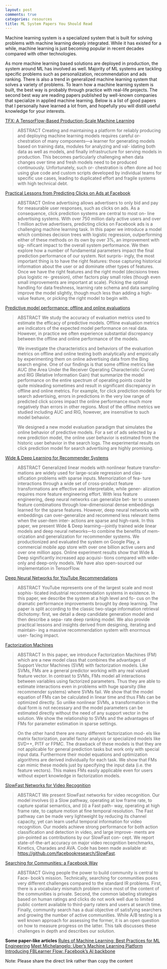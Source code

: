 ```yaml
---
layout: post
comments: true
categories: resources
title: ML System Papers You Should Read
---
```


Machine learning system is a specialized system that is built for solving problems with machine learning deeply integrated. While it has existed for a while, machine learning is just becoming popular in recent decades compared with other technologies. 

As more machine learning based solutions are deployed in production, the system around ML has involved as well. Majority of ML systems are tackling specific problems such as personalization, recommendation and ads ranking. There is also a trend in generalized machine learning system that solves a variety of problems. To learn how a machine learning system is built, the best way is probably through practice with real-life projects. The second best way are reading papers published by well-known companies that specialize in applied machine learning. Below is a list of good papers that I personally have learned a lot from, and hopefully you will distill useful knowledge for your interests.

[TFX: A TensorFlow-Based Production-Scale Machine Learning](https://storage.googleapis.com/pub-tools-public-publication-data/pdf/b500d77bc4f518a1165c0ab43c8fac5d2948bc14.pdf)

> ABSTRACT
> Creating and maintaining a platform for reliably producing and
> deploying machine learning models requires careful or- chestration of
> many components—a learner for generating models based on training
> data, modules for analyzing and val- idating both data as well as
> models, and finally infrastructure for serving models in production.
> This becomes particularly challenging when data changes over time and
> fresh models need to be produced continuously. Unfortunately, such or-
> chestration is often done ad hoc using glue code and custom scripts
> developed by individual teams for specific use cases, leading to
> duplicated effort and fragile systems with high technical debt.

[Practical Lessons from Predicting Clicks on Ads at Facebook](https://research.fb.com/wp-content/uploads/2016/11/practical-lessons-from-predicting-clicks-on-ads-at-facebook.pdf?)

> ABSTRACT
> Online advertising allows advertisers to only bid and pay for
> measurable user responses, such as clicks on ads. As a consequence,
> click prediction systems are central to most on- line advertising
> systems. With over 750 million daily active users and over 1 million
> active advertisers, predicting clicks on Facebook ads is a challenging
> machine learning task. In this paper we introduce a model which
> combines decision trees with logistic regression, outperforming either
> of these methods on its own by over 3%, an improvement with sig-
> nificant impact to the overall system performance. We then explore how
> a number of fundamental parameters impact the final prediction
> performance of our system. Not surpris- ingly, the most important
> thing is to have the right features: those capturing historical
> information about the user or ad dominate other types of features.
> Once we have the right features and the right model (decisions trees
> plus logistic re- gression), other factors play small roles (though
> even small improvements are important at scale). Picking the optimal
> handling for data freshness, learning rate schema and data sampling
> improve the model slightly, though much less than adding a high-value
> feature, or picking the right model to begin with.

[Predictive model performance: offline and online evaluations](https://dl.acm.org/doi/10.1145/2487575.2488215)

> ABSTRACT
> We study the accuracy of evaluation metrics used to estimate the
> efficacy of predictive models. Offline evaluation metrics are
> indicators of the expected model performance on real data. However, in
> practice we often experience substantial discrepancy between the
> offline and online performance of the models.
> 
> We investigate the characteristics and behaviors of the evaluation
> metrics on offline and online testing both analytically and
> empirically by experimenting them on online advertising data from the
> Bing search engine. One of our findings is that some offline metrics
> like AUC (the Area Under the Receiver Operating Characteristic Curve)
> and RIG (Relative Information Gain) that summarize the model
> performance on the entire spectrum of operating points could be quite
> misleading sometimes and result in significant discrepancy in offline
> and online metrics. For example, for click prediction models for
> search advertising, errors in predictions in the very low range of
> predicted click scores impact the online performance much more
> negatively than errors in other regions. Most of the offline metrics
> we studied including AUC and RIG, however, are insensitive to such
> model behavior.
> 
> We designed a new model evaluation paradigm that simulates the online
> behavior of predictive models. For a set of ads selected by a new
> prediction model, the online user behavior is estimated from the
> historic user behavior in the search logs. The experimental results on
> click prediction model for search advertising are highly promising.

[Wide & Deep Learning for Recommender Systems](https://arxiv.org/pdf/1606.07792.pdf)

> ABSTRACT
> Generalized linear models with nonlinear feature transfor- mations are
> widely used for large-scale regression and clas- sification problems
> with sparse inputs. Memorization of fea- ture interactions through a
> wide set of cross-product feature transformations are effective and
> interpretable, while gener- alization requires more feature
> engineering effort. With less feature engineering, deep neural
> networks can generalize bet- ter to unseen feature combinations
> through low-dimensional dense embeddings learned for the sparse
> features. However, deep neural networks with embeddings can
> over-generalize and recommend less relevant items when the user-item
> inter- actions are sparse and high-rank. In this paper, we present
> Wide & Deep learning—jointly trained wide linear models and deep
> neural networks—to combine the benefits of mem- orization and
> generalization for recommender systems. We productionized and
> evaluated the system on Google Play, a commercial mobile app store
> with over one billion active users and over one million apps. Online
> experiment results show that Wide & Deep significantly increased app
> acquisi- tions compared with wide-only and deep-only models. We have
> also open-sourced our implementation in TensorFlow.

[Deep Neural Networks for YouTube Recommendations](https://static.googleusercontent.com/media/research.google.com/en//pubs/archive/45530.pdf)

> ABSTRACT
> YouTube represents one of the largest scale and most sophis- ticated
> industrial recommendation systems in existence. In this paper, we
> describe the system at a high level and fo- cus on the dramatic
> performance improvements brought by deep learning. The paper is split
> according to the classic two-stage information retrieval dichotomy:
> first, we detail a deep candidate generation model and then describe a
> sepa- rate deep ranking model. We also provide practical lessons and
> insights derived from designing, iterating and maintain- ing a massive
> recommendation system with enormous user- facing impact.

[Factorization Machines](https://cseweb.ucsd.edu/classes/fa17/cse291-b/reading/Rendle2010FM.pdf)

> ABSTRACT 
> In this paper, we introduce Factorization Machines (FM) which
> are a new model class that combines the advantages of Support Vector
> Machines (SVM) with factorization models. Like SVMs, FMs are a general
> predictor working with any real valued feature vector. In contrast to
> SVMs, FMs model all interactions between variables using factorized
> parameters. Thus they are able to estimate interactions even in
> problems with huge sparsity (like recommender systems) where SVMs
> fail. We show that the model equation of FMs can be calculated in
> linear time and thus FMs can be optimized directly. So unlike
> nonlinear SVMs, a transformation in the dual form is not necessary and
> the model parameters can be estimated directly without the need of any
> support vector in the solution. We show the relationship to SVMs and
> the advantages of FMs for parameter estimation in sparse settings.
> 
> On the other hand there are many different factorization mod- els like
> matrix factorization, parallel factor analysis or specialized models
> like SVD++, PITF or FPMC. The drawback of these models is that they
> are not applicable for general prediction tasks but work only with
> special input data. Furthermore their model equations and optimization
> algorithms are derived individually for each task. We show that FMs
> can mimic these models just by specifying the input data (i.e. the
> feature vectors). This makes FMs easily applicable even for users
> without expert knowledge in factorization models.

[SlowFast Networks for Video Recognition](https://arxiv.org/pdf/1812.03982.pdf)

> ABSTRACT
> We present SlowFast networks for video recognition. Our model involves
> (i) a Slow pathway, operating at low frame rate, to capture spatial
> semantics, and (ii) a Fast path- way, operating at high frame rate, to
> capture motion at fine temporal resolution. The Fast pathway can be
> made very lightweight by reducing its channel capacity, yet can learn
> useful temporal information for video recognition. Our models achieve
> strong performance for both action classification and detection in
> video, and large improve- ments are pin-pointed as contributions by
> our SlowFast con- cept. We report state-of-the-art accuracy on major
> video recognition benchmarks, Kinetics, Charades and AVA. Code has
> been made available at: https://github.com/facebookresearch/SlowFast.

[Searching for Communities: a Facebook Way](https://research.fb.com/wp-content/uploads/2019/06/Searching-for-Communities-a-Facebook-Way.pdf?)

> ABSTRACT
> Giving people the power to build community is central to Face- book’s
> mission. Technically, searching for communities poses very different
> challenges compared to the standard IR problems. First, there is a
> vocabulary mismatch problem since most of the content of the
> communities is private. Second, the common labeling strategies based
> on human ratings and clicks do not work well due to limited public
> content available to third-party raters and users at search time.
> Finally, community search has a dual objective of satisfying searchers
> and growing the number of active communities. While A/B testing is a
> well known approach for assessing the former, it is an open question
> on how to measure progress on the latter. This talk discusses these
> challenges in depth and describes our solution.

**Some paper-like articles**
[Rules of Machine Learning: Best Practices for ML Engineering](http://martin.zinkevich.org/rules_of_ml/rules_of_ml.pdf)
[Meet Michelangelo: Uber’s Machine Learning Platform](https://eng.uber.com/michelangelo-machine-learning-platform/)
[Introducing FBLearner Flow: Facebook’s AI backbone](https://engineering.fb.com/core-data/introducing-fblearner-flow-facebook-s-ai-backbone/)

Note: Please share the direct link rather than copy the content 
<!--stackedit_data:
eyJoaXN0b3J5IjpbLTI1NzcyMTI1MCw2Nzg3NjA3MTQsLTMxMT
gyMzA3NywtMTQ0NjI5Mjc4NiwtODgzOTE1ODM1LC0xODY4MTYw
ODY0XX0=
-->